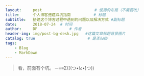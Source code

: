 ```yaml
---
layout:     post   				       # 使用的布局（不需要改）
title:      个人博客搭建踩坑指南          # 标题 
subtitle:   搭建这个博客过程中遇到的问题以及解决方式 #副标题
date:       2018-07-24	# 时间
author:     DF 				# 作者
header-img: img/post-bg-desk.jpg   #这篇文章标题背景图片
catalog: true 						# 是否归档
tags:
    - Blog
    - MarkDown
---
```



> 看，前面有个坑。    ─=≡Σ(((つ•̀ω•́)つ))